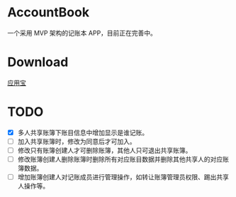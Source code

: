 # AccountBook
一个采用 MVP 架构的记账本 APP，目前正在完善中。

# Download

 [应用宝](http://sj.qq.com/myapp/detail.htm?apkName=com.github.airsaid.accountbook)


# TODO
- [x] 多人共享账簿下账目信息中增加显示是谁记账。
- [ ] 加入共享账簿时，修改为同意后才可加入。
- [ ] 修改只有账簿创建人才可删除账簿，其他人只可退出共享账簿。
- [ ] 修改账簿创建人删除账簿时删除所有对应账目数据并删除其他共享人的对应账簿数据。
- [ ] 增加账簿创建人对记账成员进行管理操作，如转让账簿管理员权限、踢出共享人操作等。
